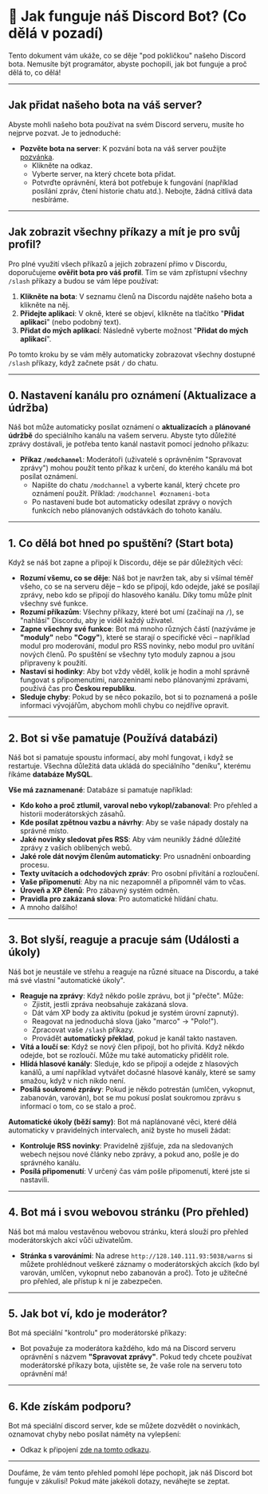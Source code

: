 # 🤖 Jak funguje náš Discord Bot? (Co dělá v pozadí)

Tento dokument vám ukáže, co se děje "pod pokličkou" našeho Discord bota. Nemusíte být programátor, abyste pochopili, jak bot funguje a proč dělá to, co dělá!

---

## Jak přidat našeho bota na váš server?

Abyste mohli našeho bota používat na svém Discord serveru, musíte ho nejprve pozvat. Je to jednoduché:

* **Pozvěte bota na server**: K pozvání bota na váš server použijte [pozvánka](https://discord.com/oauth2/authorize?client_id=902877191086420008).
    * Klikněte na odkaz.
    * Vyberte server, na který chcete bota přidat.
    * Potvrďte oprávnění, která bot potřebuje k fungování (například posílání zpráv, čtení historie chatu atd.). Nebojte, žádná citlivá data nesbíráme.

---

## Jak zobrazit všechny příkazy a mít je pro svůj profil?

Pro plné využití všech příkazů a jejich zobrazení přímo v Discordu, doporučujeme **ověřit bota pro váš profil**. Tím se vám zpřístupní všechny `/slash` příkazy a budou se vám lépe používat:

1.  **Klikněte na bota**: V seznamu členů na Discordu najděte našeho bota a klikněte na něj.
2.  **Přidejte aplikaci**: V okně, které se objeví, klikněte na tlačítko "**Přidat aplikaci**" (nebo podobný text).
3.  **Přidat do mých aplikací**: Následně vyberte možnost "**Přidat do mých aplikací**".

Po tomto kroku by se vám měly automaticky zobrazovat všechny dostupné `/slash` příkazy, když začnete psát `/` do chatu.

---

## 0. Nastavení kanálu pro oznámení (Aktualizace a údržba)

Náš bot může automaticky posílat oznámení o **aktualizacích** a **plánované údržbě** do speciálního kanálu na vašem serveru. Abyste tyto důležité zprávy dostávali, je potřeba tento kanál nastavit pomocí jednoho příkazu:

* **Příkaz `/modchannel`**: Moderátoři (uživatelé s oprávněním "Spravovat zprávy") mohou použít tento příkaz k určení, do kterého kanálu má bot posílat oznámení.
    * Napište do chatu `/modchannel` a vyberte kanál, který chcete pro oznámení použít. Příklad: `/modchannel #oznameni-bota`
    * Po nastavení bude bot automaticky odesílat zprávy o nových funkcích nebo plánovaných odstávkách do tohoto kanálu.

---

## 1. Co dělá bot hned po spuštění? (Start bota)

Když se náš bot zapne a připojí k Discordu, děje se pár důležitých věcí:

* **Rozumí všemu, co se děje**: Náš bot je navržen tak, aby si všímal téměř všeho, co se na serveru děje – kdo se připojí, kdo odejde, jaké se posílají zprávy, nebo kdo se připojí do hlasového kanálu. Díky tomu může plnit všechny své funkce.
* **Rozumí příkazům**: Všechny příkazy, které bot umí (začínají na `/`), se "nahlásí" Discordu, aby je viděl každý uživatel.
* **Zapne všechny své funkce**: Bot má mnoho různých částí (nazýváme je **"moduly"** nebo **"Cogy"**), které se starají o specifické věci – například modul pro moderování, modul pro RSS novinky, nebo modul pro uvítání nových členů. Po spuštění se všechny tyto moduly zapnou a jsou připraveny k použití.
* **Nastaví si hodinky**: Aby bot vždy věděl, kolik je hodin a mohl správně fungovat s připomenutími, narozeninami nebo plánovanými zprávami, používá čas pro **Českou republiku**.
* **Sleduje chyby**: Pokud by se něco pokazilo, bot si to poznamená a pošle informaci vývojářům, abychom mohli chybu co nejdříve opravit.

---

## 2. Bot si vše pamatuje (Používá databázi)

Náš bot si pamatuje spoustu informací, aby mohl fungovat, i když se restartuje. Všechna důležitá data ukládá do speciálního "deníku", kterému říkáme **databáze MySQL**.

**Vše má zaznamenané**: Databáze si pamatuje například:

* **Kdo koho a proč ztlumil, varoval nebo vykopl/zabanoval**: Pro přehled a historii moderátorských zásahů.
* **Kde posílat zpětnou vazbu a návrhy**: Aby se vaše nápady dostaly na správné místo.
* **Jaké novinky sledovat přes RSS**: Aby vám neunikly žádné důležité zprávy z vašich oblíbených webů.
* **Jaké role dát novým členům automaticky**: Pro usnadnění onboarding procesu.
* **Texty uvítacích a odchodových zpráv**: Pro osobní přivítání a rozloučení.
* **Vaše připomenutí**: Aby na nic nezapomněl a připomněl vám to včas.
* **Úroveň a XP členů**: Pro zábavný systém odměn.
* **Pravidla pro zakázaná slova**: Pro automatické hlídání chatu.
* A mnoho dalšího!

---

## 3. Bot slyší, reaguje a pracuje sám (Události a úkoly)

Náš bot je neustále ve střehu a reaguje na různé situace na Discordu, a také má své vlastní "automatické úkoly".

* **Reaguje na zprávy**: Když někdo pošle zprávu, bot ji "přečte". Může:
    * Zjistit, jestli zpráva neobsahuje zakázaná slova.
    * Dát vám XP body za aktivitu (pokud je systém úrovní zapnutý).
    * Reagovat na jednoduchá slova (jako "marco" -> "Polo!").
    * Zpracovat vaše `/slash` příkazy.
    * Provádět **automatický překlad**, pokud je kanál takto nastaven.
* **Vítá a loučí se**: Když se nový člen připojí, bot ho přivítá. Když někdo odejde, bot se rozloučí. Může mu také automaticky přidělit role.
* **Hlídá hlasové kanály**: Sleduje, kdo se připojí a odejde z hlasových kanálů, a umí například vytvářet dočasné hlasové kanály, které se samy smažou, když v nich nikdo není.
* **Posílá soukromé zprávy**: Pokud je někdo potrestán (umlčen, vykopnut, zabanován, varován), bot se mu pokusí poslat soukromou zprávu s informací o tom, co se stalo a proč.

**Automatické úkoly (běží samy)**: Bot má naplánované věci, které dělá automaticky v pravidelných intervalech, aniž byste ho museli žádat:

* **Kontroluje RSS novinky**: Pravidelně zjišťuje, zda na sledovaných webech nejsou nové články nebo zprávy, a pokud ano, pošle je do správného kanálu.
* **Posílá připomenutí**: V určený čas vám pošle připomenutí, které jste si nastavili.

---

## 4. Bot má i svou webovou stránku (Pro přehled)

Náš bot má malou vestavěnou webovou stránku, která slouží pro přehled moderátorských akcí vůči uživatelům.

* **Stránka s varováními**: Na adrese `http://128.140.111.93:5038/warns` si můžete prohlédnout veškeré záznamy o moderátorských akcích (kdo byl varován, umlčen, vykopnut nebo zabanován a proč). Toto je užitečné pro přehled, ale přístup k ní je zabezpečen.

---

## 5. Jak bot ví, kdo je moderátor?

Bot má speciální "kontrolu" pro moderátorské příkazy:

* Bot považuje za moderátora každého, kdo má na Discord serveru oprávnění s názvem **"Spravovat zprávy"**. Pokud tedy chcete používat moderátorské příkazy bota, ujistěte se, že vaše role na serveru toto oprávnění má!

---

## 6. Kde získám podporu?

Bot má speciální discord server, kde se můžete dozvědět o novinkách, oznamovat chyby nebo posílat náměty na vylepšení:

* Odkaz k připojení [zde na tomto odkazu](https://discord.gg/hk6PdtVxbm).

---
Doufáme, že vám tento přehled pomohl lépe pochopit, jak náš Discord bot funguje v zákulisí! Pokud máte jakékoli dotazy, neváhejte se zeptat.
